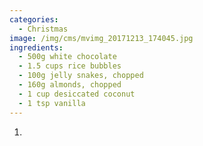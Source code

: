 ```yaml
---
categories:
  - Christmas
image: /img/cms/mvimg_20171213_174045.jpg
ingredients:
  - 500g white chocolate
  - 1.5 cups rice bubbles
  - 100g jelly snakes, chopped
  - 160g almonds, chopped
  - 1 cup desiccated coconut
  - 1 tsp vanilla
---
```

1. 